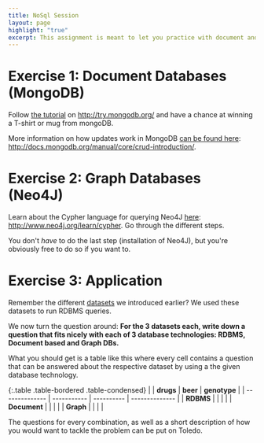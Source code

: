 ```yaml
---
title: NoSql Session
layout: page
highlight: "true"
excerpt: This assignment is meant to let you practice with document and graph databases and to let you think about possible applications of different database technologies.
---
```


# Exercise 1: Document Databases (MongoDB)

Follow [the tutorial](http://try.mongodb.org/) on <http://try.mongodb.org/> and have a chance at winning a T-shirt or mug from mongoDB.

More information on how updates work in MongoDB [can be found here](http://docs.mongodb.org/manual/core/crud-introduction/): <http://docs.mongodb.org/manual/core/crud-introduction/>.


# Exercise 2: Graph Databases (Neo4J)

Learn about the Cypher language for querying Neo4J [here](http://www.neo4j.org/learn/cypher): <http://www.neo4j.org/learn/cypher>. Go through the different steps.

You don't _have_ to do the last step (installation of Neo4J), but you're obviously free to do so if you want to.


# Exercise 3: Application

Remember the different [datasets](datasets.html) we introduced earlier? We used these datasets to run RDBMS queries.

We now turn the question around: **For the 3 datasets each, write down a question that fits nicely with each of 3 database technologies: RDBMS, Document based and Graph DBs.**

What you should get is a table like this where every cell contains a question that can be answered about the respective dataset by using a the given database technology.

{:.table .table-bordered .table-condensed}
|                |   **drugs**  |   **beer**  |  **genotype**  |
| -------------- |  ----------- |  ---------- | -------------- |
| **RDBMS**      |              |             |                |
| **Document**   |              |             |                |
| **Graph**      |              |             |                |

The questions for every combination, as well as a short description of how you would want to tackle the problem can be put on Toledo.


